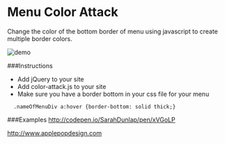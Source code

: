 Menu Color Attack
=================
Change the color of the bottom border of menu using javascript to create multiple border colors. 

![demo](http://i.imgur.com/GMPNJE6.gif)

###Instructions
- Add jQuery to your site <script src="https://ajax.googleapis.com/ajax/libs/jquery/1.12.0/jquery.min.js"></script>
- Add color-attack.js to your site
- Make sure you have a border bottom in your css file for your menu
```
  .nameOfMenuDiv a:hover {border-bottom: solid thick;}
```


###Examples
http://codepen.io/SarahDunlap/pen/xVGoLP

http://www.applepopdesign.com

